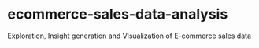 # ecommerce-sales-data-analysis
Exploration, Insight generation and Visualization of E-commerce sales data
